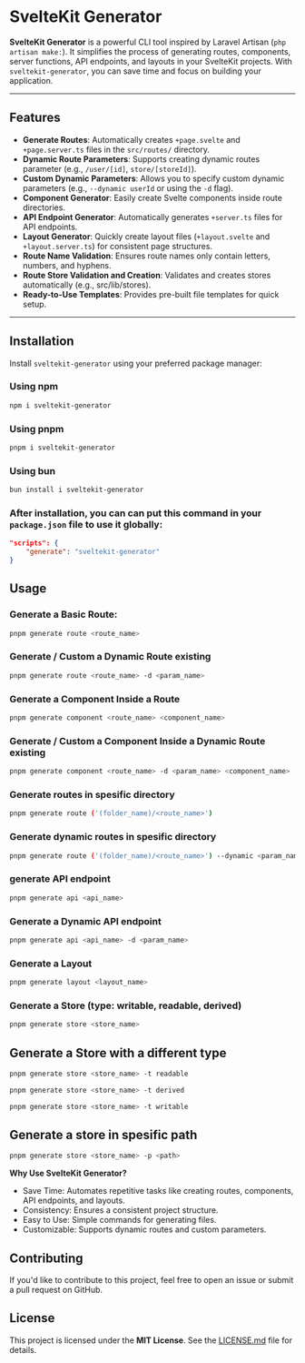 # SvelteKit Generator

**SvelteKit Generator** is a powerful CLI tool inspired by Laravel Artisan (`php artisan make:`). It simplifies the process of generating routes, components, server functions, API endpoints, and layouts in your SvelteKit projects. With `sveltekit-generator`, you can save time and focus on building your application.

---

## Features

- **Generate Routes**: Automatically creates `+page.svelte` and `+page.server.ts` files in the `src/routes/` directory.
- **Dynamic Route Parameters**: Supports creating dynamic routes parameter (e.g., `/user/[id]`, `store/[storeId]`).
- **Custom Dynamic Parameters**: Allows you to specify custom dynamic parameters (e.g., `--dynamic userId` or using the `-d` flag).
- **Component Generator**: Easily create Svelte components inside route directories.
- **API Endpoint Generator**: Automatically generates `+server.ts` files for API endpoints.
- **Layout Generator**: Quickly create layout files (`+layout.svelte` and `+layout.server.ts`) for consistent page structures.
- **Route Name Validation**: Ensures route names only contain letters, numbers, and hyphens.
- **Route Store Validation and Creation**: Validates and creates stores automatically (e.g., src/lib/stores).
- **Ready-to-Use Templates**: Provides pre-built file templates for quick setup.

---

## Installation

Install `sveltekit-generator` using your preferred package manager:

### Using npm
```bash
npm i sveltekit-generator
```

### Using pnpm
```bash
pnpm i sveltekit-generator
```

### Using bun
```bash
bun install i sveltekit-generator
```
### After installation, you can can put this command in your `package.json` file to use it globally:

```json
"scripts": {
    "generate": "sveltekit-generator"
}
```

## Usage

### Generate a Basic Route:

```bash
pnpm generate route <route_name>
```


### Generate / Custom a Dynamic Route existing

```bash
pnpm generate route <route_name> -d <param_name>
```

### Generate a Component Inside a Route

```bash
pnpm generate component <route_name> <component_name>
```

### Generate / Custom a Component Inside a Dynamic Route existing

```bash
pnpm generate component <route_name> -d <param_name> <component_name>
```

### Generate routes in spesific directory

```bash
pnpm generate route ('(folder_name)/<route_name>')
```

### Generate dynamic routes in spesific directory

```bash
pnpm generate route ('(folder_name)/<route_name>') --dynamic <param_name>
```

### generate API endpoint

```bash
pnpm generate api <api_name>
```

### Generate a Dynamic API endpoint

```bash
pnpm generate api <api_name> -d <param_name>
```

### Generate a Layout

```bash
pnpm generate layout <layout_name>
```

### Generate a Store (type: writable, readable, derived)

```bash
pnpm generate store <store_name>
```

## Generate a Store with a different type

```bash
pnpm generate store <store_name> -t readable
```

```bash
pnpm generate store <store_name> -t derived
```

```bash
pnpm generate store <store_name> -t writable
```

## Generate a store in spesific path

```bash
pnpm generate store <store_name> -p <path>
```



**Why Use SvelteKit Generator?**

- Save Time: Automates repetitive tasks like creating routes, components, API endpoints, and layouts.
- Consistency: Ensures a consistent project structure.
- Easy to Use: Simple commands for generating files.
- Customizable: Supports dynamic routes and custom parameters.

## Contributing

If you'd like to contribute to this project, feel free to open an issue or submit a pull request on GitHub.

## License

This project is licensed under the **MIT License**. See the [LICENSE.md](LICENSE.md) file for details.
